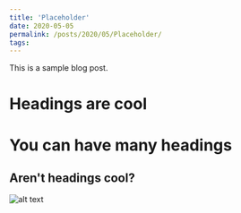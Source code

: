 ```yaml
---
title: 'Placeholder'
date: 2020-05-05
permalink: /posts/2020/05/Placeholder/
tags:
---
```


This is a sample blog post. 

Headings are cool
======

You can have many headings
======

Aren't headings cool?
------

![alt text](https://hhpp.github.io/images/foo-bar-identity-th.jpg "Test image")